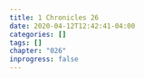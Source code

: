 ```yaml
---
title: 1 Chronicles 26
date: 2020-04-12T12:42:41-04:00
categories: []
tags: []
chapter: "026"
inprogress: false
---
```


